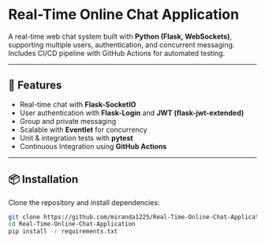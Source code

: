 # Real-Time Online Chat Application

A real-time web chat system built with **Python (Flask, WebSockets)**, supporting multiple users, authentication, and concurrent messaging. Includes CI/CD pipeline with GitHub Actions for automated testing.

---

## 🚀 Features
- Real-time chat with **Flask-SocketIO**
- User authentication with **Flask-Login** and **JWT (flask-jwt-extended)**
- Group and private messaging
- Scalable with **Eventlet** for concurrency
- Unit & integration tests with **pytest**
- Continuous Integration using **GitHub Actions**

---

## 📦 Installation
Clone the repository and install dependencies:
```bash
git clone https://github.com/miranda1225/Real-Time-Online-Chat-Application.git
cd Real-Time-Online-Chat-Application
pip install -r requirements.txt
